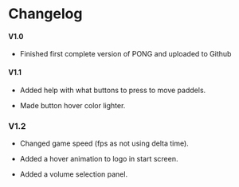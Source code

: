 # Changelog
#### V1.0 
- Finished first complete version of PONG and uploaded to Github

#### V1.1
- Added help with what buttons to press to move paddels.

- Made button hover color lighter.

### V1.2
- Changed game speed (fps as not using delta time).

- Added a hover animation to logo in start screen.

- Added a volume selection panel.
